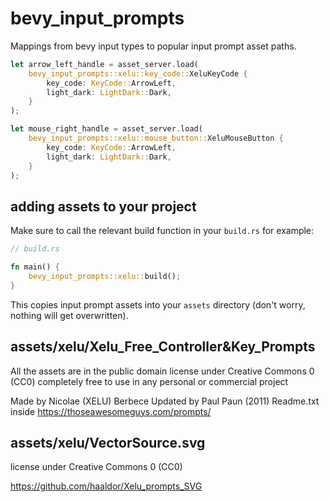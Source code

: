 # bevy_input_prompts

Mappings from bevy input types to popular input prompt asset paths.

```rust
let arrow_left_handle = asset_server.load(
    bevy_input_prompts::xelu::key_code::XeluKeyCode {
        key_code: KeyCode::ArrowLeft,
        light_dark: LightDark::Dark,
    }
);

let mouse_right_handle = asset_server.load(
    bevy_input_prompts::xelu::mouse_button::XeluMouseButton {
        key_code: KeyCode::ArrowLeft,
        light_dark: LightDark::Dark,
    }
);
```

## adding assets to your project

Make sure to call the relevant build function in your `build.rs` for example:

```rust
// build.rs

fn main() {
    bevy_input_prompts::xelu::build();
}
```

This copies input prompt assets into your `assets` directory (don't worry, nothing will get overwritten).

## assets/xelu/Xelu_Free_Controller&Key_Prompts

All the assets are in the public domain license under Creative Commons 0 (CC0) completely free to use in any personal or commercial project

Made by Nicolae (XELU) Berbece
Updated by Paul Paun (2011)
Readme.txt inside
https://thoseawesomeguys.com/prompts/

## assets/xelu/VectorSource.svg

license under Creative Commons 0 (CC0)

https://github.com/haaldor/Xelu_prompts_SVG